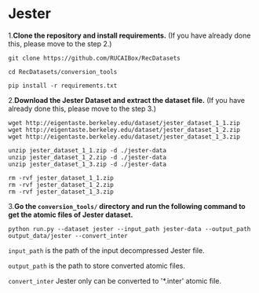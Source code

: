 # Jester

1.**Clone the repository and install requirements.** 
(If you have already done this, please move to the step 2.)

```
git clone https://github.com/RUCAIBox/RecDatasets

cd RecDatasets/conversion_tools

pip install -r requirements.txt
```

2.**Download the Jester Dataset and extract the dataset file.**
(If you have already done this, please move to the step 3.)

```
wget http://eigentaste.berkeley.edu/dataset/jester_dataset_1_1.zip
wget http://eigentaste.berkeley.edu/dataset/jester_dataset_1_2.zip
wget http://eigentaste.berkeley.edu/dataset/jester_dataset_1_3.zip

unzip jester_dataset_1_1.zip -d ./jester-data
unzip jester_dataset_1_2.zip -d ./jester-data
unzip jester_dataset_1_3.zip -d ./jester-data

rm -rvf jester_dataset_1_1.zip
rm -rvf jester_dataset_1_2.zip
rm -rvf jester_dataset_1_3.zip
```

3.**Go the ``conversion_tools/`` directory 
and run the following command to get the atomic files of Jester dataset.**

```
python run.py --dataset jester --input_path jester-data --output_path output_data/jester --convert_inter
```

`input_path` is the path of the input decompressed Jester file.

`output_path` is the path to store converted atomic files.

`convert_inter` Jester only can be converted to '*.inter' atomic file.
